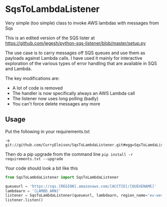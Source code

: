 # SqsToLambdaListener
Very simple (too simple) class to invoke AWS lambdas with messages from Sqs

This is an edited version of the SQS lister at 
https://github.com/jegesh/python-sqs-listener/blob/master/setup.py

The use case is to carry messages off SQS queues and use them as payloads
against Lambda calls. I have used it mainly for interactive exploration
of the various types of error handling that are available in SQS and Lambda.

The key modifications are:
- A lot of code is removed 
- The handler is now specifically always an AWS Lambda call
- The listener now uses long polling (badly)
- You can't force delete messages any more

## Usage ##
Put the following in your requirements.txt
~~~~
-e git://github.com/CurryEleison/SqsToLambdaListener.git#egg=SqsToLamdaListener
~~~~
Then do a pip upgrade from the command line `pip install -r requirements.txt --upgrade`

Your code should look a bit like this

```python
from SqsToLambdaListener import SqsToLambdaListener

queueurl = 'https://sqs.[REGION].amazonaws.com/[ACCTID]/[QUEUENAME]'
lambdaarn = '[LAMBD_ARN]'
listener = SqsToLambdaListener(queueurl, lambdaarn, region_name='eu-west-1')
listener.listen()

```

